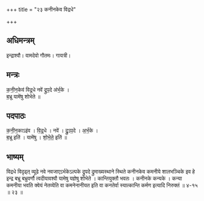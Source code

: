 +++
title = "२३ कनीनकेव विद्रधे"

+++
## अधिमन्त्रम्
इन्द्राश्वौ। वामदेवो गौतमः। गायत्री।

## मन्त्रः
क॒नी॒न॒केव॑ विद्र॒धे नवे॑ द्रुप॒दे अ॑र्भ॒के ।  
ब॒भ्रू यामे॑षु शोभेते ॥

## पदपाठः
क॒नी॒न॒काऽइ॑व । वि॒द्र॒धे । नवे॑ । द्रु॒ऽप॒दे । अ॒र्भ॒के ।  
ब॒भ्रू इति॑ । यामे॑षु । शो॒भे॒ते॒ इति॑ ॥

## भाष्यम्
विद्रधे विदृढ्त् व्यूढे नवे नवजाएऽर्भकेऽल्पके द्रुपदे द्रुमाख्यस्थाने स्थिते कनीनकेव कमनीये शालभञ्चिके इव हे इन्द्र बभ्रू बभ्रुवर्णौ त्वदीयावश्वौ यामेषु यज्ञेषु शोभेते । कान्तियुक्तौ भवतः । कनीनके कन्यके । कन्या कमनीया भवति क्वेयं नेतव्येति वा कमनेनानीयत इति वा कनतेर्वा स्यात्कान्ति कर्मण इत्यादि निरुक्तं ॥ ४-१५ ॥ २३ ॥